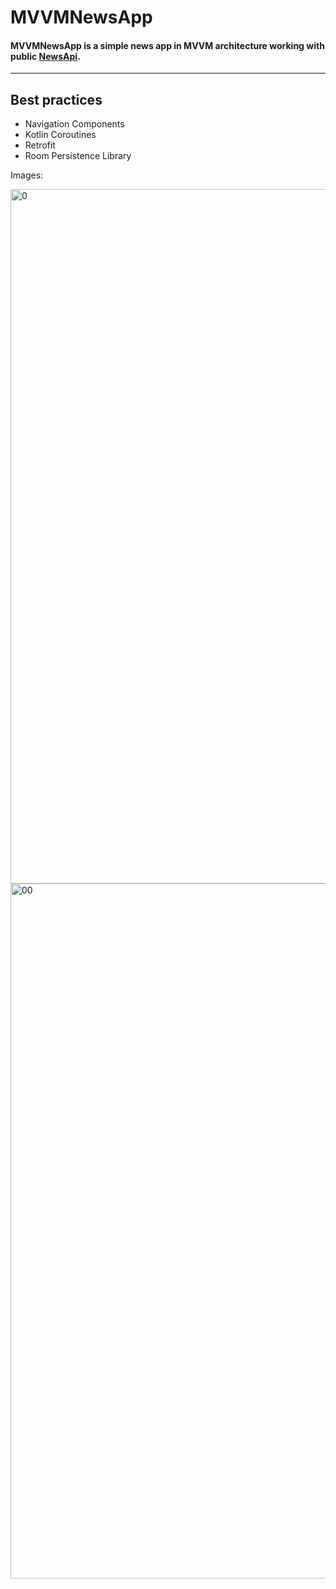 # MVVMNewsApp

#### MVVMNewsApp is a simple news app in MVVM architecture working with public [NewsApi](https://newsapi.org).
---

## **Best practices**

* Navigation Components
* Kotlin Coroutines
* Retrofit
* Room Persistence Library

Images:

<img width="1111" alt="0" src="https://user-images.githubusercontent.com/122785340/221217127-22a85200-bd7f-468c-9d6c-b4a0be2df9eb.png">
<img width="1112" alt="00" src="https://user-images.githubusercontent.com/122785340/221217144-75e9cd69-788b-4689-95c3-a63a3dc43882.png">
